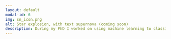 ```yaml
---
layout: default
modal-id: 6
img: sn_icon.png
alt: Star explosion, with text supernova (coming soon)
description: During my PhD I worked on using machine learning to classify supernova. More detail coming soon.
---
```

